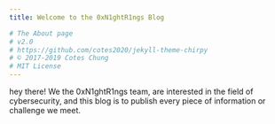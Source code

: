 ```yaml
---
title: Welcome to the 0xN1ghtR1ngs Blog

# The About page
# v2.0
# https://github.com/cotes2020/jekyll-theme-chirpy
# © 2017-2019 Cotes Chung
# MIT License
---
```


hey there! We the 0xN1ghtR1ngs team, are interested in the field of cybersecurity, and this blog is to publish every piece of information or challenge we meet.
